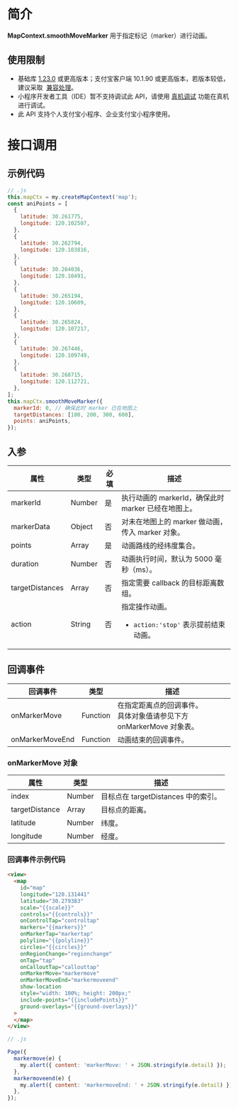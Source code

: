 # 简介

**MapContext.smoothMoveMarker** 用于指定标记（marker）进行动画。

## 使用限制

- 基础库 [1.23.0](https://opendocs.alipay.com/mini/framework/lib) 或更高版本；支付宝客户端 10.1.90 或更高版本，若版本较低，建议采取  [兼容处理](https://opendocs.alipay.com/mini/framework/compatibility)。
- 小程序开发者工具（IDE）暂不支持调试此 API，请使用 [真机调试](https://opendocs.alipay.com/mini/ide/remote-debug) 功能在真机进行调试。
- 此 API 支持个人支付宝小程序、企业支付宝小程序使用。

# 接口调用

## 示例代码

```javascript
// .js
this.mapCtx = my.createMapContext('map');
const aniPoints = [
  {
    latitude: 30.261775,
    longitude: 120.102507,
  },
  {
    latitude: 30.262794,
    longitude: 120.103816,
  },
  {
    latitude: 30.264036,
    longitude: 120.10491,
  },
  {
    latitude: 30.265194,
    longitude: 120.10609,
  },
  {
    latitude: 30.265824,
    longitude: 120.107217,
  },
  {
    latitude: 30.267446,
    longitude: 120.109749,
  },
  {
    latitude: 30.268715,
    longitude: 120.112721,
  },
];
this.mapCtx.smoothMoveMarker({
  markerId: 0, // 确保此时 marker 已在地图上
  targetDistances: [100, 200, 300, 600],
  points: aniPoints,
});
```

## 入参

| **属性** | **类型** | **必填** | **描述** |
| --- | --- | --- | --- |
| markerId | Number | 是 | 执行动画的 markerId，确保此时 marker 已经在地图上。 |
| markerData | Object | 否 | 对未在地图上的 marker 做动画，传入 marker 对象。 |
| points | Array | 是 | 动画路线的经纬度集合。 |
| duration | Number | 否 | 动画执行时间，默认为 5000 毫秒（ms）。 |
| targetDistances | Array | 否 | 指定需要 callback 的目标距离数组。 |
| action | String | 否 | 指定操作动画。<ul><li>`action:'stop'` 表示提前结束动画。</li></ul> |

## 回调事件

| **回调事件** | **类型** | **描述** |
| --- | --- | --- |
| onMarkerMove | Function | 在指定距离点的回调事件。<br />具体对象值请参见下方 onMarkerMove 对象表。 |
| onMarkerMoveEnd | Function | 动画结束的回调事件。 |

### onMarkerMove 对象

| **属性**       | **类型** | **描述**                            |
| -------------- | -------- | ----------------------------------- |
| index          | Number   | 目标点在 targetDistances 中的索引。 |
| targetDistance | Array    | 目标点的距离。                      |
| latitude       | Number   | 纬度。                              |
| longitude      | Number   | 经度。                              |

### 回调事件示例代码

```html
<view>
  <map
    id="map"
    longitude="120.131441"
    latitude="30.279383"
    scale="{{scale}}"
    controls="{{controls}}"
    onControlTap="controltap"
    markers="{{markers}}"
    onMarkerTap="markertap"
    polyline="{{polyline}}"
    circles="{{circles}}"
    onRegionChange="regionchange"
    onTap="tap"
    onCalloutTap="callouttap"
    onMarkerMove="markermove"
    onMarkerMoveEnd="markermoveend"
    show-location
    style="width: 100%; height: 200px;"
    include-points="{{includePoints}}"
    ground-overlays="{{ground-overlays}}"
  >
  </map>
</view>
```

```javascript
// .js

Page({
  markermove(e) {
    my.alert({ content: 'markerMove: ' + JSON.stringify(e.detail) });
  },
  markermoveend(e) {
    my.alert({ content: 'markermoveEnd: ' + JSON.stringify(e.detail) });
  },
});
```
